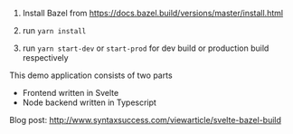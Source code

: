 1) Install Bazel from https://docs.bazel.build/versions/master/install.html

2) run `yarn install`

3) run `yarn start-dev` or `start-prod` for dev build or production build respectively

This demo application consists of two parts
 - Frontend written in Svelte
 - Node backend written in Typescript

Blog post: http://www.syntaxsuccess.com/viewarticle/svelte-bazel-build









